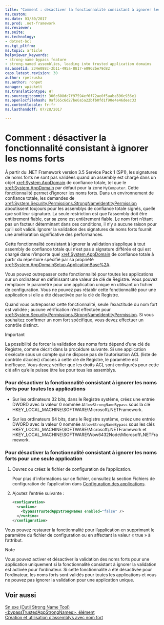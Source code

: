 ```yaml
---
title: "Comment : désactiver la fonctionnalité consistant à ignorer les noms forts"
ms.custom: 
ms.date: 03/30/2017
ms.prod: .net-framework
ms.reviewer: 
ms.suite: 
ms.technology:
- dotnet-bcl
ms.tgt_pltfrm: 
ms.topic: article
helpviewer_keywords:
- strong-name bypass feature
- strong-named assemblies, loading into trusted application domains
ms.assetid: 234e088c-3b11-495a-8817-e0962be79d82
caps.latest.revision: 30
author: rpetrusha
ms.author: ronpet
manager: wpickett
ms.translationtype: HT
ms.sourcegitcommit: 306c608dc7f97594ef6f72ae0f5aaba596c936e1
ms.openlocfilehash: 0af565c6d27be6a5a22bfb0fd1f90e4e46deec33
ms.contentlocale: fr-fr
ms.lasthandoff: 07/28/2017

---
```

# <a name="how-to-disable-the-strong-name-bypass-feature"></a>Comment : désactiver la fonctionnalité consistant à ignorer les noms forts
À partir du .NET Framework version 3.5 Service Pack 1 (SP1), les signatures de noms forts ne sont pas validées quand un assembly est chargé dans un objet <xref:System.AppDomain> de confiance totale, tel que le <xref:System.AppDomain> par défaut pour la zone `MyComputer`. Cette fonctionnalité permet d’ignorer les noms forts. Dans un environnement de confiance totale, les demandes de <xref:System.Security.Permissions.StrongNameIdentityPermission> aboutissent toujours pour les assemblys de confiance totale signés, quelle que soit leur signature. La seule restriction est que l’assembly doit être entièrement fiable, car sa zone est entièrement fiable. Le nom fort n’étant pas un facteur déterminant dans ces conditions, il n’y a aucune raison pour qu’il soit validé. Ignorer la validation des signatures de noms forts fournit une amélioration significative des performances.  
  
 Cette fonctionnalité consistant à ignorer la validation s’applique à tout assembly de confiance totale qui n’est pas à signature différée et qui est chargé dans n’importe quel <xref:System.AppDomain> de confiance totale à partir du répertoire spécifié par sa propriété <xref:System.AppDomainSetup.ApplicationBase%2A>.  
  
 Vous pouvez outrepasser cette fonctionnalité pour toutes les applications sur un ordinateur en définissant une valeur de clé de Registre. Vous pouvez remplacer le paramètre pour une application unique en utilisant un fichier de configuration. Vous ne pouvez pas rétablir cette fonctionnalité pour une application si elle a été désactivée par la clé de Registre.  
  
 Quand vous outrepassez cette fonctionnalité, seule l’exactitude du nom fort est validée ; aucune vérification n’est effectuée pour <xref:System.Security.Permissions.StrongNameIdentityPermission>. Si vous souhaitez confirmer un nom fort spécifique, vous devez effectuer un contrôle distinct.  
  
> [!IMPORTANT]
>  La possibilité de forcer la validation des noms forts dépend d’une clé de Registre, comme décrit dans la procédure suivante. Si une application s’exécute sous un compte qui ne dispose pas de l’autorisation ACL (liste de contrôle d’accès) d’accès à cette clé de Registre, le paramètre est inefficace. Vous devez vérifier que les droits ACL sont configurés pour cette clé afin qu’elle puisse être lue pour tous les assemblys.  
  
### <a name="to-disable-the-strong-name-bypass-feature-for-all-applications"></a>Pour désactiver la fonctionnalité consistant à ignorer les noms forts pour toutes les applications  
  
-   Sur les ordinateurs 32 bits, dans le Registre système, créez une entrée DWORD avec la valeur 0 nommée `AllowStrongNameBypass` sous la clé HKEY_LOCAL_MACHINE\SOFTWARE\Microsoft\\.NETFramework.  
  
-   Sur les ordinateurs 64 bits, dans le Registre système, créez une entrée DWORD avec la valeur 0 nommée `AllowStrongNameBypass` sous les clés HKEY_LOCAL_MACHINE\SOFTWARE\Microsoft\\.NETFramework et HKEY_LOCAL_MACHINE\SOFTWARE\Wow6432Node\Microsoft\\.NETFramework.  
  
### <a name="to-disable-the-strong-name-bypass-feature-for-a-single-application"></a>Pour désactiver la fonctionnalité consistant à ignorer les noms forts pour une seule application  
  
1.  Ouvrez ou créez le fichier de configuration de l’application.  
  
     Pour plus d’informations sur ce fichier, consultez la section Fichiers de configuration de l’application dans [Configuration des applications](../../../docs/framework/configure-apps/index.md).  
  
2.  Ajoutez l’entrée suivante :  
  
    ```xml  
    <configuration>  
      <runtime>  
        <bypassTrustedAppStrongNames enabled="false" />  
      </runtime>  
    </configuration>  
    ```  
  
 Vous pouvez restaurer la fonctionnalité pour l’application en supprimant le paramètre du fichier de configuration ou en affectant la valeur « true » à l’attribut.  
  
> [!NOTE]
>  Vous pouvez activer et désactiver la validation des noms forts pour une application uniquement si la fonctionnalité consistant à ignorer la validation est activée pour l’ordinateur. Si cette fonctionnalité a été désactivée pour l’ordinateur, les noms forts sont validés pour toutes les applications et vous ne pouvez pas ignorer la validation pour une application unique.  
  
## <a name="see-also"></a>Voir aussi  
 [Sn.exe (Outil Strong Name Tool)](../../../docs/framework/tools/sn-exe-strong-name-tool.md)   
 [\<bypassTrustedAppStrongNames>, élément](../../../docs/framework/configure-apps/file-schema/runtime/bypasstrustedappstrongnames-element.md)   
 [Création et utilisation d’assemblys avec nom fort](../../../docs/framework/app-domains/create-and-use-strong-named-assemblies.md)

